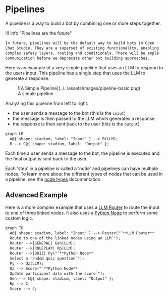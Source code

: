 # Pipelines

A pipeline is a way to build a bot by combining one or more steps together. 

!!! info "Pipelines are the future"

    In future, pipelines will be the default way to build bots in Open Chat Studio. They are a superset of existing functionality, enabling complex safety layers, routing and conditionals. There will be ample communication before we deprecate other bot building approaches. 

Here is an example of a very simple pipeline that uses an LLM to respond to the users input. This pipeline has a 
single step that uses the LLM to generate a response.

<figure markdown="span">
  ![A Simple Pipeline](../../assets/images/pipeline-basic.png)
  <figcaption>A simple pipeline</figcaption>
</figure>

Analyzing this pipeline from left to right:

* the user sends a message to the bot (this is the `input`)
* the message is then passed to the LLM which generates a response
* the response is then sent back to the user (this is the `output`)


``` mermaid
graph LR
  A@{ shape: stadium, label: "Input" } --> B(LLM);
  B --> C@{ shape: stadium, label: "Output" };
```

Each time a user sends a message to the bot, the pipeline is executed and the final output is sent back to the user.

Each 'step' in a pipeline is called a 'node' and pipelines can have multiple nodes. To learn more about the different
types of nodes that can be used in a pipeline, see the [node types](nodes.md) documentation.

## Advanced Example

Here is a more complex example that uses a [LLM Router](nodes.md#llm-router) to route the input to one of three linked nodes.
It also uses a [Python Node](nodes.md#python-node) to perform some custom logic.

``` mermaid
graph TB
  A@{ shape: stadium, label: "Input" } --> Router("`**LLM Router**
  Route to one of the linked nodes using an LLM`");
  Router -->|GENERAL| Gen(LLM);
  Router -->|ROLEPLAY| Rp(LLM);
  Router -->|QUIZ| Py("`**Python Node**
  Select a random quiz question`");
  Py --> Qz(LLM);
  Qz --> Score("`**Python Node**
  Update participant data with the score`");
  Gen --> C@{ shape: stadium, label: "Output" };
  Rp --> C;
  Score --> C;  
```
